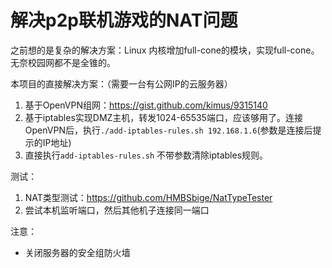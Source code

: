 # 解决p2p联机游戏的NAT问题

之前想的是复杂的解决方案：Linux 内核增加full-cone的模块，实现full-cone。无奈校园网都不是全锥的。

本项目的直接解决方案：（需要一台有公网IP的云服务器）

1. 基于OpenVPN组网：https://gist.github.com/kimus/9315140
1. 基于iptables实现DMZ主机，转发1024-65535端口，应该够用了。连接OpenVPN后，执行`./add-iptables-rules.sh 192.168.1.6`(参数是连接后提示的IP地址)
1. 直接执行`add-iptables-rules.sh` 不带参数清除iptables规则。

测试：
1. NAT类型测试：https://github.com/HMBSbige/NatTypeTester
1. 尝试本机监听端口，然后其他机子连接同一端口

注意：
- 关闭服务器的安全组防火墙

